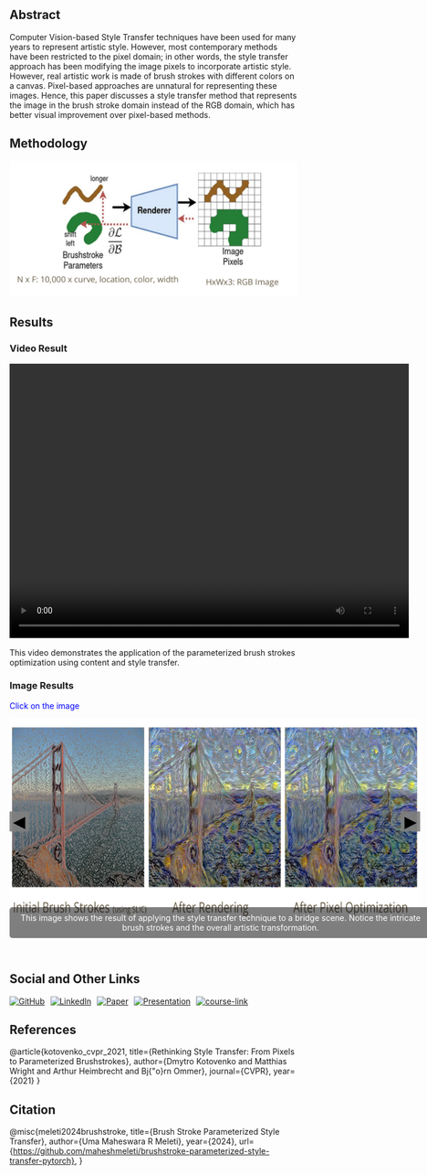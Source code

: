 ## Abstract

Computer Vision-based Style Transfer techniques have been used for many years to represent artistic style. However, most contemporary methods have been restricted to the pixel domain; in other words, the style transfer approach has been modifying the image pixels to incorporate artistic style. However, real artistic work is made of brush strokes with different colors on a canvas. Pixel-based approaches are unnatural for representing these images. Hence, this paper discusses a style transfer method that represents the image in the brush stroke domain instead of the RGB domain, which has better visual improvement over pixel-based methods.

## Methodology

![Methodology](images/Method.png)

## Results

### Video Result

<video width="700" height="480" controls>
  <source src="videos/clemson.mp4" type="video/mp4">
  Your browser does not support the video tag.
</video>

This video demonstrates the application of the parameterized brush strokes optimization using content and style transfer.

### Image Results

<span style="color: blue;">Click on the image</span>

<div id="image-gallery" style="position: relative; width: 720px; height: 360px;">
  <img id="gallery-image" src="images/bridge.png" alt="Result 1" width="720" height="360" style="transition: transform 0.25s ease;">
  <button id="prev-button" style="position: absolute; top: 50%; left: 0; transform: translateY(-50%); background: rgba(128, 128, 128, 0.9); border: none; font-size: 2em; cursor: pointer;">&#9664;</button>
  <button id="next-button" style="position: absolute; top: 50%; right: 0; transform: translateY(-50%); background: rgba(128, 128, 128, 0.9); border: none; font-size: 2em; cursor: pointer;">&#9654;</button>
</div>
<p id="image-description" style="text-align: center; color: white; background: rgba(0, 0, 0, 0.5); padding: 10px; border-radius: 5px; width: 720px; margin: 0 auto; position: relative; top: -30px;">
  This image shows the result of applying the style transfer technique to a bridge scene. Notice the intricate brush strokes and the overall artistic transformation.
</p>

<script>
  const images = [
    { src: 'images/bridge.png', description: 'This image shows the result of applying the style transfer technique to content image - Golden Gate Bridge and Style image Van Gogh\'s Starry Night. Notice the intricate brush strokes and the overall artistic transformation.' },
    { src: 'images/strokes_zoomed.png', description: 'Zoomed in view of brush strokes and texture after pixel optimization' },
    { src: 'images/me.png', description: 'Style transfer applied on human (It\'s me in the photo :) )' },
    { src: 'images/Olive_tree_garden.png', description: 'The style transfer is applied to Olive garden with stylization using the famous The stone Bench in the Garden of Saint-Paul Hospital by Van Gogh' }
  ];

  let currentIndex = 0;

  document.getElementById('prev-button').addEventListener('click', () => {
    currentIndex = (currentIndex > 0) ? currentIndex - 1 : images.length - 1;
    updateGallery();
  });

  document.getElementById('next-button').addEventListener('click', () => {
    currentIndex = (currentIndex < images.length - 1) ? currentIndex + 1 : 0;
    updateGallery();
  });

  document.getElementById('gallery-image').addEventListener('click', () => {
    const img = document.getElementById('gallery-image');
    const prevButton = document.getElementById('prev-button');
    const nextButton = document.getElementById('next-button');
    const caption = document.getElementById('image-description');
    if (img.style.transform === 'scale(1.5)') {
      img.style.transform = 'scale(1)';
      prevButton.style.left = '0';
      nextButton.style.right = '0';
      caption.style.top = '-20px';
    } else {
      img.style.transform = 'scale(1.5)';
      prevButton.style.left = '-30%';
      nextButton.style.right = '-30%';
      caption.style.top = '-40px';
    }
  });

  function updateGallery() {
    const img = document.getElementById('gallery-image');
    const caption = document.getElementById('image-description');
    img.src = images[currentIndex].src;
    img.alt = `Result ${currentIndex + 1}`;
    caption.textContent = images[currentIndex].description;
  }

  // Initialize the gallery with the first image description
  updateGallery();
</script>

## Social and Other Links

<div style="display: flex; gap: 10px;">
  <a href="https://github.com/maheshmeleti/brushstroke-parameterized-style-transfer-pytorch">
    <img src="https://img.shields.io/badge/GitHub-Repository-blue?logo=github" alt="GitHub">
  </a>
  <a href="https://www.linkedin.com/in/mahesh-meleti/">
    <img src="https://img.shields.io/badge/LinkedIn-Profile-blue?logo=linkedin" alt="LinkedIn">
  </a>
  <a href="paper/BrushStroke_StyleTransfer.pdf">
    <img src="https://img.shields.io/badge/Project%20Paper-3a3e51" alt="Paper">
  </a>
  <a href="paper/final_project_presentation.pdf">
    <img src="https://img.shields.io/badge/Course-Presentation-blue" alt="Presentation">
  </a>
  <a href="https://sites.google.com/view/cpsc8810-2024fall/home">
    <img src="https://img.shields.io/badge/Course-page-blue" alt="course-link">
  </a>
</div>

## References

@article{kotovenko_cvpr_2021,
    title={Rethinking Style Transfer: From Pixels to Parameterized Brushstrokes},
    author={Dmytro Kotovenko and Matthias Wright and Arthur Heimbrecht and Bj{\"o}rn Ommer},
    journal={CVPR},
    year={2021}
}

## Citation

@misc{meleti2024brushstroke, title={Brush Stroke Parameterized Style Transfer}, author={Uma Maheswara R Meleti}, year={2024}, url={https://github.com/maheshmeleti/brushstroke-parameterized-style-transfer-pytorch}, }